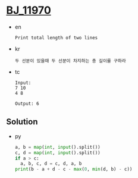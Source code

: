 # [BJ_11970](https://acmicpc.net/problem/11970)

* en

  ```en
  Print total length of two lines

  ```

* kr

  ```kr
  두 선분이 있을때 두 선분이 차지하는 총 길이를 구하라
  ```

* tc

  ```tc
  Input:
  7 10
  4 8

  Output: 6
  ```

## Solution

* py

  ```py
  a, b = map(int, input().split())
  c, d = map(int, input().split())
  if a > c:
    a, b, c, d = c, d, a, b
  print(b - a + d - c - max(0, min(d, b) - c))
  ```

